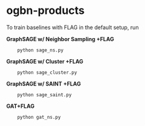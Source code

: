 # ogbn-products

To train baselines with FLAG in the default setup, run

**GraphSAGE w/ Neighbor Sampling +FLAG**

        python sage_ns.py

**GraphSAGE w/ Cluster +FLAG**

        python sage_cluster.py

**GraphSAGE w/ SAINT +FLAG**

        python sage_saint.py 

**GAT+FLAG**

        python gat_ns.py


